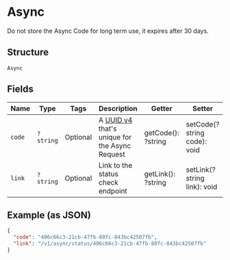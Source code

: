 
# Async

Do not store the Async Code for long term use, it expires after 30 days.

## Structure

`Async`

## Fields

| Name | Type | Tags | Description | Getter | Setter |
|  --- | --- | --- | --- | --- | --- |
| `code` | `?string` | Optional | A [UUID v4](https://datatracker.ietf.org/doc/html/rfc4122) that's unique for the Async Request | getCode(): ?string | setCode(?string code): void |
| `link` | `?string` | Optional | Link to the status check endpoint | getLink(): ?string | setLink(?string link): void |

## Example (as JSON)

```json
{
  "code": "406c66c3-21cb-47fb-80fc-843bc42507fb",
  "link": "/v1/async/status/406c66c3-21cb-47fb-80fc-843bc42507fb"
}
```

